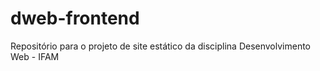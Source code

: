 # dweb-frontend
Repositório para o projeto de site estático da disciplina Desenvolvimento Web - IFAM
